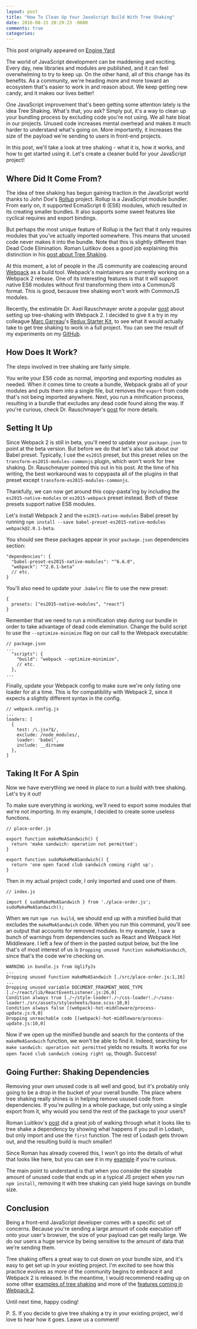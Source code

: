 ```yaml
---
layout: post
title: "How To Clean Up Your JavaScript Build With Tree Shaking"
date: 2016-08-15 20:29:23 -0600
comments: true
categories:
---
```


This post originally appeared on [Engine Yard](https://blog.engineyard.com/2016/tree-shaking)

The world of JavaScript development can be maddening and exciting. Every day, new libraries and modules are published, and it can feel overwhelming to try to keep up. On the other hand, all of this change has its benefits. As a community, we're heading more and more toward an ecosystem that's easier to work in and reason about. We keep getting new candy, and it makes our lives better!

One JavaScript improvement that's been getting some attention lately is the idea Tree Shaking. What's that, you ask? Simply put, it's a way to clean up your bundling process by excluding code you're not using. We all hate bloat in our projects. Unused code increases mental overhead and makes it much harder to understand what's going on. More importantly, it increases the size of the payload we're sending to users in front-end projects.

In this post, we'll take a look at tree shaking - what it is, how it works, and how to get started using it. Let's create a cleaner build for your JavaScript project!

## Where Did It Come From?

The idea of tree shaking has begun gaining traction in the JavaScript world thanks to John Doe's [Rollup](https://github.com/rollup/rollup) project. Rollup is a JavaScript module bundler. From early on, it supported EcmaScript 6 (ES6) modules, which resulted in its creating smaller bundles. It also supports some sweet features like cyclical requires and export bindings.

But perhaps the most unique feature of Rollup is the fact that it only requires modules that you've actually imported somewhere. This means that unused code never makes it into the bundle. Note that this is slightly different than Dead Code Elimination. Roman Luitikov does a good job explaining this distinction in his [post about Tree Shaking](https://medium.com/@roman01la/dead-code-elimination-and-tree-shaking-in-javascript-build-systems-fb8512c86edf#.arm0lxyhz).

At this moment, a lot of people in the JS community are coalescing around [Webpack](https://webpack.github.io/) as a build tool. Webpack's maintainers are currently working on a Webpack 2 release. One of its interesting features is that it will support native ES6 modules without first transforming them into a CommonJS format. This is good, because tree shaking won't work with CommonJS modules.

Recently, the estimable Dr. Axel Rauschmayer wrote a popular [post](http://www.2ality.com/2015/12/webpack-tree-shaking.html) about setting up tree-shaking with Webpack 2. I decided to give it a try in my colleague [Marc Garreau](https://twitter.com/omgwtfmarc)'s [Redux Starter Kit](https://github.com/marcgarreau/redux-starter), to see what it would actually take to get tree shaking to work in a full project. You can see the result of my experiments on my [GitHub](https://github.com/fluxusfrequency/redux-starter/tree/tree-shaking).

## How Does It Work?

The steps involved in tree shaking are fairly simple.

You write your ES6 code as normal, importing and exporting modules as needed. When it comes time to create a bundle, Webpack grabs all of your modules and puts them into a single file, but removes the `export` from code that's not being imported anywhere. Next, you run a minification process, resulting in a bundle that excludes any dead code found along the way. If you're curious, check Dr. Rauschmayer's [post](http://www.2ality.com/2015/12/webpack-tree-shaking.html) for more details.

## Setting It Up

Since Webpack 2 is still in beta, you'll need to update your `package.json` to point at the beta version. But before we do that let's also talk about our Babel preset. Typically, I use the `es2015` preset, but this preset relies on the `transform-es2015-modules-commonjs` plugin, which won't work for tree shaking. Dr. Rauschmayer pointed this out in his post. At the time of his writing, the best workaround was to copypasta all of the plugins in that preset except `transform-es2015-modules-commonjs`.

Thankfully, we can now get around this copy-pasta'ing by including the `es2015-native-modules` or `es2015-webpack` preset instead. Both of these presets support native ES6 modules.

Let's install Webpack 2 and the `es2015-native-modules` Babel preset by running `npm install --save babel-preset-es2015-native-modules webpack@2.0.1-beta`.

You should see these packages appear in your `package.json` dependencies section:

```
"dependencies": {
  "babel-preset-es2015-native-modules": "^6.6.0",
  "webpack": "^2.0.1-beta"
  // etc.
}

```

You'll also need to update your `.babelrc` file to use the new preset:

```
{
  presets: ["es2015-native-modules", "react"]
}

```

Remember that we need to run a minification step during our bundle in order to take advantage of dead code elemination. Change the build script to use the `--optimize-minimize` flag on our call to the Webpack executable:

```
// package.json
...
  "scripts": {
    "build": "webpack --optimize-minimize",
    // etc.
  },
...
```

Finally, update your Webpack config to make sure we're only listing one loader for at a time. This is for compatibility with Webpack 2, since it expects a slightly different syntax in the config.

```
// webpack.config.js
...
loaders: [
  {
    test: /\.jsx?$/,
    exclude: /node_modules/,
    loader: 'babel',
    include: __dirname
  },
]
```

## Taking It For A Spin

Now we have everything we need in place to run a build with tree shaking. Let's try it out!

To make sure everything is working, we'll need to export some modules that we're not importing. In my example, I decided to create some useless functions.

```
// place-order.js

export function makeMeASandwich() {
  return 'make sandwich: operation not permitted';
}

export function sudoMakeMeASandwich() {
  return 'one open faced club sandwich coming right up';
}

```

Then in my actual project code, I only imported and used one of them.

```
// index.js

import { sudoMakeMeASandwich } from './place-order.js';
sudoMakeMeASandwich();

```

When we run `npm run build`, we should end up with a minified build that excludes the `makeMeASandwich` code. When you run this command, you'll see an output that accounts for removed modules. In my example, I saw a bunch of warnings from dependencies such as React and Webpack Hot Middleware. I left a few of them in the pasted output below, but the line that's of most interest of us is `Dropping unused function makeMeASandwich`, since that's the code we're checking on.

```
WARNING in bundle.js from UglifyJs
...
Dropping unused function makeMeASandwich [./src/place-order.js:1,16]
...
Dropping unused variable DOCUMENT_FRAGMENT_NODE_TYPE [./~/react/lib/ReactEventListener.js:26,0]
Condition always true [./~/style-loader!./~/css-loader!./~/sass-loader!./src/assets/stylesheets/base.scss:10,0]
Condition always false [(webpack)-hot-middleware/process-update.js:9,0]
Dropping unreachable code [(webpack)-hot-middleware/process-update.js:10,0]
```

Now if we open up the minified bundle and search for the contents of the `makeMeASandwich` function, we won't be able to find it. Indeed, searching for `make sandwich: operation not permitted` yields no results. It works for `one open faced club sandwich coming right up`, though. Success!

## Going Further: Shaking Dependencies

Removing your own unused code is all well and good, but it's probably only going to be a drop in the bucket of your overall bundle. The place where tree shaking really shines is in helping remove usused code from dependencies. If you're pulling in a whole package, but only using a single export from it, why would you send the rest of the package to your users?

Roman Luitikov's [post](https://medium.com/@roman01la/dead-code-elimination-and-tree-shaking-in-javascript-build-systems-fb8512c86edf#.42821257h) did a great job of walking through what it looks like to tree shake a dependency by showing what happens if you pull in Lodash, but only import and use the `first` function. The rest of Lodash gets thrown out, and the resulting build is much smaller!

Since Roman has already covered this, I won't go into the details of what that looks like here, but you can see it in my [example](https://github.com/fluxusfrequency/redux-starter/commit/6ba1ee1455935a8aec054c3a587b0a93d683be5c#diff-1fdf421c05c1140f6d71444ea2b27638R20) if you're curious.

The main point to understand is that when you consider the sizeable amount of unused code that ends up in a typical JS project when you run `npm install`, removing it with tree shaking can yield huge savings on bundle size.

## Conclusion

Being a front-end JavaScript developer comes with a specific set of concerns. Because you're sending a large amount of code execution off onto your user's browser, the size of your payload can get really large. We do our users a huge service by being sensitive to the amount of data that we're sending them.

Tree shaking offers a great way to cut down on your bundle size, and it's easy to get set up in your existing project. I'm excited to see how this practice evolves as more of the community begins to embrace it and Webpack 2 is released. In the meantime, I would recommend reading up on some other [examples of tree shaking](https://github.com/webpack/webpack/tree/master/examples/harmony-unused) and more of the [features coming in Webpack 2](https://gist.github.com/sokra/27b24881210b56bbaff7).

Until next time, happy coding!

P. S. If you decide to give tree shaking a try in your existing project, we'd love to hear how it goes. Leave us a comment!


